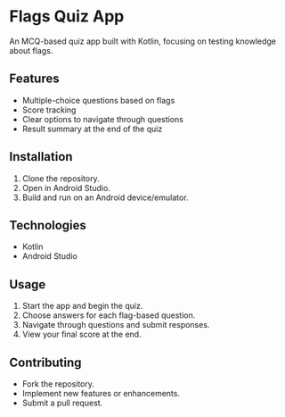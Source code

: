 # Flags Quiz App

An MCQ-based quiz app built with Kotlin, focusing on testing knowledge about flags.

## Features

- Multiple-choice questions based on flags
- Score tracking
- Clear options to navigate through questions
- Result summary at the end of the quiz


## Installation

1. Clone the repository.
2. Open in Android Studio.
3. Build and run on an Android device/emulator.

## Technologies

- Kotlin
- Android Studio

## Usage

1. Start the app and begin the quiz.
2. Choose answers for each flag-based question.
3. Navigate through questions and submit responses.
4. View your final score at the end.

## Contributing

- Fork the repository.
- Implement new features or enhancements.
- Submit a pull request.

